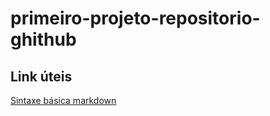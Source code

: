 # primeiro-projeto-repositorio-ghithub

## Link úteis
[Sintaxe básica markdown](https://www.markdownguide.org/basic-syntax/)
